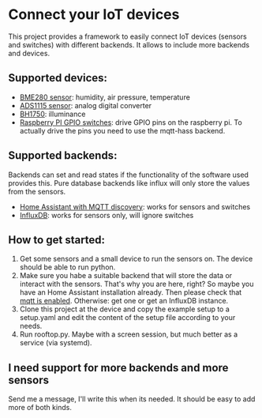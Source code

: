 # Connect your IoT devices

This project provides a framework to easily connect IoT devices (sensors and switches) with different backends. It allows to include more backends and devices.

## Supported devices:
* [BME280 sensor](https://www.amazon.de/Adafruit-Temperature-Humidity-Pressure-ADA2652/dp/B013W0RR6Y): humidity, air pressure, temperature
* [ADS1115 sensor](https://www.amazon.de/Adafruit-ads1115-16-Bit-Channel-programmierbar-Verst%C3%A4rken/dp/B00QIW4MGW/ref=sr_1_2?__mk_de_DE=%C3%85M%C3%85%C5%BD%C3%95%C3%91&dchild=1&keywords=ads1115+adafruit&qid=1609321159&sr=8-2): analog digital converter
* [BH1750](https://www.amazon.de/AZDelivery-GY-302-Helligkeitsensor-Arduino-Raspberry/dp/B07QBPRZH1/ref=sr_1_1_sspa?dchild=1&keywords=bh1750&qid=1609321202&sr=8-1-spons&psc=1&spLa=ZW5jcnlwdGVkUXVhbGlmaWVyPUEyVkI3SDNHSzFYRFFRJmVuY3J5cHRlZElkPUEwNjExNjQwM1NBR1dFMVJSNE01UyZlbmNyeXB0ZWRBZElkPUEwOTg0NzIxVklHUFVDSE8zQkIzJndpZGdldE5hbWU9c3BfYXRmJmFjdGlvbj1jbGlja1JlZGlyZWN0JmRvTm90TG9nQ2xpY2s9dHJ1ZQ==): illuminance
* [Raspberry PI GPIO switches](https://learn.sparkfun.com/tutorials/raspberry-gpio/all): drive GPIO pins on the raspberry pi. To actually drive the pins you need to use the mqtt-hass backend.

## Supported backends:

Backends can set and read states if the functionality of the software used provides this. Pure database backends like influx will only store the values from the sensors.

* [Home Assistant with MQTT discovery](https://www.home-assistant.io/docs/mqtt/discovery/): works for sensors and switches
* [InfluxDB](https://en.wikipedia.org/wiki/InfluxDB): works for sensors only, will ignore switches

## How to get started:

1. Get some sensors and a small device to run the sensors on. The device should be able to run python.
2. Make sure you habe a suitable backend that will store the data or interact with the sensors. That's why you are here, right? So maybe you have an Home Assistant installation already. Then please check that [mqtt is enabled](https://www.home-assistant.io/integrations/mqtt/). Otherwise: get one or get an InfluxDB instance.
3. Clone this project at the device and copy the example setup to a setup.yaml and edit the content of the setup file according to your needs.
4. Run rooftop.py. Maybe with a screen session, but much better as a service (via systemd).

## I need support for more backends and more sensors

Send me a message, I'll write this when its needed. It should be easy to add more of both kinds.
